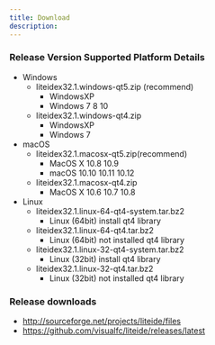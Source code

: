 ```yaml
---
title: Download
description:
---
```


### Release Version Supported Platform Details
* Windows
	* liteidex32.1.windows-qt5.zip (recommend)
		* WindowsXP
		* Windows 7 8 10
	* liteidex32.1.windows-qt4.zip 
		* WindowsXP 
		* Windows 7
* macOS	
	* liteidex32.1.macosx-qt5.zip(recommend)
		* MacOS X 10.8 10.9 
		* macOS 10.10 10.11 10.12
	* liteidex32.1.macosx-qt4.zip
		* MacOS X 10.6 10.7 10.8
* Linux	
	* liteidex32.1.linux-64-qt4-system.tar.bz2
		* Linux (64bit) install qt4 library
	* liteidex32.1.linux-64-qt4.tar.bz2
		* Linux (64bit) not installed qt4 library
	* liteidex32.1.linux-32-qt4-system.tar.bz2
		* Linux (32bit) install qt4 library
	* liteidex32.1.linux-32-qt4.tar.bz2
		* Linux (32bit) not installed qt4 library

### Release downloads
	
* <http://sourceforge.net/projects/liteide/files>
* <https://github.com/visualfc/liteide/releases/latest>
